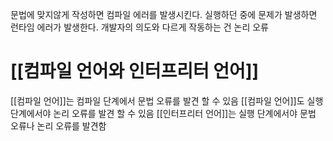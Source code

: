 문법에 맞지않게 작성하면 컴파일 에러를 발생시킨다.
실행하던 중에 문제가 발생하면 런타임 에러가 발생한다.
개발자의 의도와 다르게 작동하는 건 논리 오류

# [[컴파일 언어와 인터프리터 언어]]
[[컴파일 언어]]는 컴파일 단계에서 문법 오류를 발견 할 수 있음 [[컴파일 언어]]도 실행단계에서야 논리 오류를 발견 할 수 있음
[[인터프리터 언어]]는 실행 단계에서야 문법 오류나 논리 오류를 발견함
